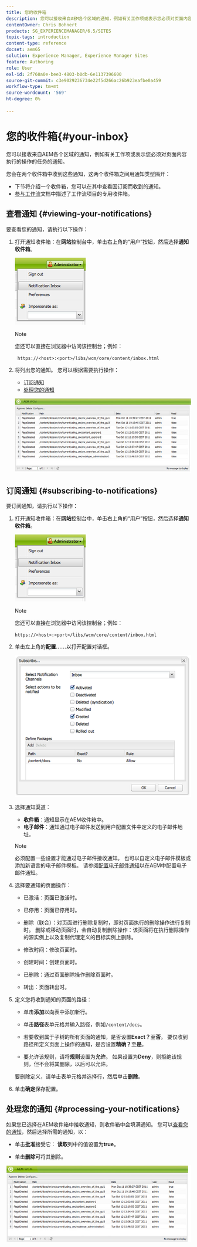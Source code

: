```yaml
---
title: 您的收件箱
description: 您可以接收来自AEM各个区域的通知，例如有关工作项或表示您必须对页面内容执行的操作的任务的通知。
contentOwner: Chris Bohnert
products: SG_EXPERIENCEMANAGER/6.5/SITES
topic-tags: introduction
content-type: reference
docset: aem65
solution: Experience Manager, Experience Manager Sites
feature: Authoring
role: User
exl-id: 2f760a0e-bee3-4803-b0db-6e1137396600
source-git-commit: c3e9029236734e22f5d266ac26b923eafbe0a459
workflow-type: tm+mt
source-wordcount: '569'
ht-degree: 0%

---
```


# 您的收件箱{#your-inbox}

您可以接收来自AEM各个区域的通知，例如有关工作项或表示您必须对页面内容执行的操作的任务的通知。

您会在两个收件箱中收到这些通知，这两个收件箱之间用通知类型隔开：

* 下节将介绍一个收件箱，您可以在其中查看因订阅而收到的通知。
* [参与工作流](/help/sites-classic-ui-authoring/classic-workflows-participating.md)文档中描述了工作流项目的专用收件箱。

## 查看通知 {#viewing-your-notifications}

要查看您的通知，请执行以下操作：

1. 打开通知收件箱：在&#x200B;**网站**&#x200B;控制台中，单击右上角的“用户”按钮，然后选择&#x200B;**通知收件箱**。

   ![screen_shot_2012-02-08at105226am](assets/screen_shot_2012-02-08at105226am.png)

   >[!NOTE]
   >
   >您还可以直接在浏览器中访问该控制台；例如：
   >
   >
   >` https://<host>:<port>/libs/wcm/core/content/inbox.html`

1. 将列出您的通知。 您可以根据需要执行操作：

   * [订阅通知](#subscribing-to-notifications)
   * [处理您的通知](#processing-your-notifications)

   ![chlimage_1-4](assets/chlimage_1-4.jpeg)

## 订阅通知 {#subscribing-to-notifications}

要订阅通知，请执行以下操作：

1. 打开通知收件箱：在&#x200B;**网站**&#x200B;控制台中，单击右上角的“用户”按钮，然后选择&#x200B;**通知收件箱**。

   ![screen_shot_2012-02-08at105226am-1](assets/screen_shot_2012-02-08at105226am-1.png)

   >[!NOTE]
   >
   >您还可以直接在浏览器中访问该控制台；例如：
   >
   >
   >`https://<host>:<port>/libs/wcm/core/content/inbox.html`

1. 单击左上角的&#x200B;**配置……**&#x200B;以打开配置对话框。

   ![screen_shot_2012-02-08at111056am](assets/screen_shot_2012-02-08at111056am.png)

1. 选择通知渠道：

   * **收件箱**：通知显示在AEM收件箱中。
   * **电子邮件**：通知通过电子邮件发送到用户配置文件中定义的电子邮件地址。

   >[!NOTE]
   >
   >必须配置一些设置才能通过电子邮件接收通知。 也可以自定义电子邮件模板或添加新语言的电子邮件模板。 请参阅[配置电子邮件通知](/help/sites-administering/notification.md#configuringemailnotification)以在AEM中配置电子邮件通知。

1. 选择要通知的页面操作：

   * 已激活：页面已激活时。
   * 已停用：页面已停用时。
   * 删除（联合）：对页面进行删除复制时，即对页面执行的删除操作进行复制时。
删除或移动页面时，会自动复制删除操作：该页面将在执行删除操作的源实例上以及复制代理定义的目标实例上删除。

   * 修改时间：修改页面时。
   * 创建时间：创建页面时。
   * 已删除：通过页面删除操作删除页面时。
   * 转出：页面转出时。

1. 定义您将收到通知的页面的路径：

   * 单击&#x200B;**添加**&#x200B;以向表中添加新行。
   * 单击&#x200B;**路径**&#x200B;表单元格并输入路径，例如`/content/docs`。

   * 若要收到属于子树的所有页面的通知，是否设置&#x200B;**Exact？**&#x200B;至&#x200B;**否**。
要仅收到路径所定义页面上操作的通知，是否设置&#x200B;**精确？**&#x200B;至&#x200B;**是**。

   * 要允许该规则，请将&#x200B;**规则**&#x200B;设置为&#x200B;**允许**。 如果设置为&#x200B;**Deny**，则拒绝该规则，但不会将其删除，以后可以允许。

   要删除定义，请单击表单元格并选择行，然后单击&#x200B;**删除**。

1. 单击&#x200B;**确定**&#x200B;保存配置。

## 处理您的通知 {#processing-your-notifications}

如果您已选择在AEM收件箱中接收通知，则收件箱中会填满通知。 您可以[查看您的通知](#viewing-your-notifications)，然后选择所需的通知，以：

* 单击&#x200B;**批准**&#x200B;接受它： **读取**&#x200B;列中的值设置为&#x200B;**true**。

* 单击&#x200B;**删除**&#x200B;可将其删除。

![chlimage_1-5](assets/chlimage_1-5.jpeg)
